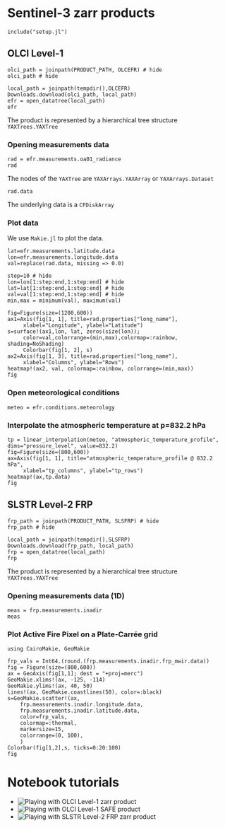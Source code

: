# Sentinel-3 zarr products


```@setup env
include("setup.jl")
```

## OLCI Level-1
```@example env
olci_path = joinpath(PRODUCT_PATH, OLCEFR) # hide
olci_path # hide
```

```@example env
local_path = joinpath(tempdir(),OLCEFR)
Downloads.download(olci_path, local_path)
efr = open_datatree(local_path)
efr
```

The product is represented by a hierarchical tree structure `YAXTrees.YAXTree`


### Opening measurements data

```@example env
rad = efr.measurements.oa01_radiance
rad
```

The nodes of the `YAXTree` are `YAXArrays.YAXArray` or `YAXArrays.Dataset`

```@example env
rad.data
```

The underlying data is a `CFDiskArray`

### Plot data

We use `Makie.jl` to plot the data.

```@example env
lat=efr.measurements.latitude.data
lon=efr.measurements.longitude.data
val=replace(rad.data, missing => 0.0)

step=10 # hide
lon=lon[1:step:end,1:step:end] # hide
lat=lat[1:step:end,1:step:end] # hide
val=val[1:step:end,1:step:end] # hide
min,max = minimum(val), maximum(val)

fig=Figure(size=(1200,600))
ax1=Axis(fig[1, 1], title=rad.properties["long_name"],
     xlabel="Longitude", ylabel="Latitude")
s=surface!(ax1,lon, lat, zeros(size(lon));
     color=val,colorrange=(min,max),colormap=:rainbow, shading=NoShading)
     Colorbar(fig[1, 2], s)
ax2=Axis(fig[1, 3], title=rad.properties["long_name"],
     xlabel="Columns", ylabel="Rows")
heatmap!(ax2, val, colormap=:rainbow, colorrange=(min,max))
fig
```

### Open meteorological conditions
```@example env
meteo = efr.conditions.meteorology
```

### Interpolate the atmospheric temperature at p=832.2 hPa
```@example env
tp = linear_interpolation(meteo, "atmospheric_temperature_profile", dims="pressure_level", value=832.2)
fig=Figure(size=(800,600))
ax=Axis(fig[1, 1], title="atmospheric_temperature_profile @ 832.2 hPa",
     xlabel="tp_columns", ylabel="tp_rows")
heatmap!(ax,tp.data)
fig
```

## SLSTR Level-2 FRP

```@example env
frp_path = joinpath(PRODUCT_PATH, SLSFRP) # hide
frp_path # hide
```

```@example env
local_path = joinpath(tempdir(),SLSFRP)
Downloads.download(frp_path, local_path)
frp = open_datatree(local_path)
frp
```

The product is represented by a hierarchical tree structure `YAXTrees.YAXTree`

### Opening measurements data (1D)

```@example env
meas = frp.measurements.inadir
meas
```

### Plot Active Fire Pixel on a Plate-Carrée grid

```@example env
using CairoMakie, GeoMakie

frp_vals = Int64.(round.(frp.measurements.inadir.frp_mwir.data))
fig = Figure(size=(800,600))
ax = GeoAxis(fig[1,1]; dest = "+proj=merc")
GeoMakie.xlims!(ax, -125, -114)
GeoMakie.ylims!(ax, 40, 50)
lines!(ax, GeoMakie.coastlines(50), color=:black)
s=GeoMakie.scatter!(ax, 
    frp.measurements.inadir.longitude.data,
    frp.measurements.inadir.latitude.data,
    color=frp_vals,
    colormap=:thermal,
    markersize=15,
    colorrange=(0, 100),
    )
Colorbar(fig[1,2],s, ticks=0:20:100)
fig
```

# Notebook tutorials

* ![Playing with OLCI Level-1 zarr product](https://github.com/vlevasseur073/CopernicusData.jl/blob/main/notebooks/olci_l1.ipynb)
* ![Playing with OLCI Level-1 SAFE product](https://github.com/vlevasseur073/CopernicusData.jl/blob/main/notebooks/olci_l1_safe.ipynb)
* ![Playing with SLSTR Level-2 FRP zarr product](https://github.com/vlevasseur073/CopernicusData.jl/blob/main/notebooks/slstr_l2_frp.ipynb)
